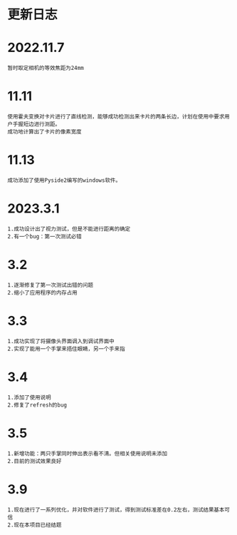 # 更新日志
# 2022.11.7
    暂时取定相机的等效焦距为24mm

# 11.11
    使用霍夫变换对卡片进行了直线检测，能够成功检测出来卡片的两条长边，计划在使用中要求用户手握短边进行测距。
    成功地计算出了卡片的像素宽度

# 11.13
    成功添加了使用Pyside2编写的windows软件。

# 2023.3.1
    1.成功设计出了视力测试，但是不能进行距离的确定
    2.有一个bug：第一次测试必错

# 3.2
    1.逐渐修复了第一次测试出错的问题
    2.缩小了应用程序的内存占用

# 3.3
    1.成功实现了将摄像头界面调入到调试界面中
    2.实现了能用一个手掌来捂住眼睛，另一个手来指

# 3.4
    1.添加了使用说明
    2.修复了refresh的bug

# 3.5
    1.新增功能：两只手掌同时伸出表示看不清。但相关使用说明未添加
    2.目前的测试效果良好

# 3.9
    1.现在进行了一系列优化，并对软件进行了测试，得到测试标准差在0.2左右，测试结果基本可信
    2.现在本项目已经结题
